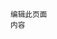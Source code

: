 <md-edit-on-github doc-base="https://github.com/gnu4cn/ccna60d/blob/main/">
<small>
<ion-icon name="create-outline" size="small"></ion-icon>编辑此页面
</small>
</md-edit-on-github>

<br />

<small>
<object type="image/svg+xml" data="assets/icon/content.svg"></object>内容
</small>

<md-toc class="collapsible" min-depth="2"><md-toc>
